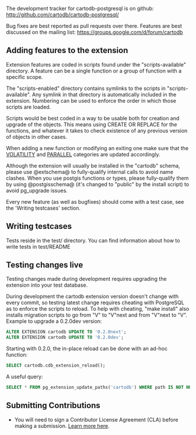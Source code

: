 The development tracker for cartodb-postgresql is on github:
http://github.com/cartodb/cartodb-postgresql/

Bug fixes are best reported as pull requests over there.
Features are best discussed on the mailing list:
https://groups.google.com/d/forum/cartodb

Adding features to the extension
--------------------------------

Extension features are coded in scripts found under the
"scripts-available" directory. A feature can be a single function
or a group of function with a specific scope.

The "scripts-enabled" directory contains symlinks to the scripts
in "scripts-available". Any symlink in that directory is automatically
included in the extension. Numbering can be used to enforce the order
in which those scripts are loaded.

Scripts would be best coded in a way to be usable both for creation
and upgrade of the objects. This means using CREATE OR REPLACE for
the functions, and whatever it takes to check existence of any previous
version of objects in other cases.

When adding a new function or modifying an exiting one make sure that the
[VOLATILITY](https://www.postgresql.org/docs/current/static/xfunc-volatility.html) and [PARALLEL](https://www.postgresql.org/docs/9.6/static/parallel-safety.html) categories are updated accordingly.


Although the extension will usually be installed in the "cartodb" schema, please
use @extschema@  to fully-qualify internal calls to avoid name clashes.
When you use postgis functions or types, please fully-qualify them by using
@postgisschema@ (it's changed to "public" by the install script) to avoid
pg_upgrade issues.

Every new feature (as well as bugfixes) should come with a test case,
see the 'Writing testcases' section.

Writing testcases
-----------------

Tests reside in the test/ directory.
You can find information about how to write tests in test/README

Testing changes live
--------------------

Testing changes made during development requires upgrading
the extension into your test database. 

During development the cartodb extension version doesn't change with
every commit, so testing latest change requires cheating with PostgreSQL
as to enforce the scripts to reload. To help with cheating, "make install"
also installs migration scripts to go from "V" to "V"next and from "V"next
to "V". Example to upgrade a 0.2.0dev version:

```sql
ALTER EXTENSION cartodb UPDATE TO '0.2.0next';
ALTER EXTENSION cartodb UPDATE TO '0.2.0dev';
```
Starting with 0.2.0, the in-place reload can be done with an ad-hoc function:

```sql
SELECT cartodb.cdb_extension_reload();
```

A useful query:
```sql
SELECT * FROM pg_extension_update_paths('cartodb') WHERE path IS NOT NULL AND source = cdb_version();
```

## Submitting Contributions

* You will need to sign a Contributor License Agreement (CLA) before making a submission. [Learn more here](https://carto.com/contributions).

